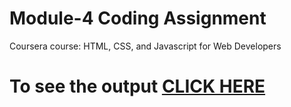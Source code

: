 

# Module-4 Coding Assignment

Coursera course: HTML, CSS, and Javascript for Web Developers

# To see the output [CLICK HERE](https://itsritikgoyal.github.io/Coursera/Assingnment_module-4/index.html)

